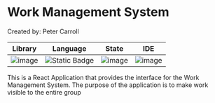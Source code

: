 # Work Management System

Created by: Peter Carroll

|                                               Library                                               |                                                   Language                                                    |                                               State                                                |                                                               IDE                                                                |
| :-------------------------------------------------------------------------------------------------: | :-----------------------------------------------------------------------------------------------------------: | :------------------------------------------------------------------------------------------------: | :------------------------------------------------------------------------------------------------------------------------------: |
| ![image](https://img.shields.io/badge/React-20232A?style=for-the-badge&logo=react&logoColor=61DAFB) | ![Static Badge](https://img.shields.io/badge/TypeScript-blue?style=flat&label=TS&labelColor=white&color=blue) | ![image](https://img.shields.io/badge/Redux-593D88?style=for-the-badge&logo=redux&logoColor=white) | ![image](https://img.shields.io/badge/Visual_Studio_Code-0078D4?style=for-the-badge&logo=visual%20studio%20code&logoColor=white) |

This is a React Application that provides the interface for the Work Management System. The purpose of the application is to make work visible to the entire group
